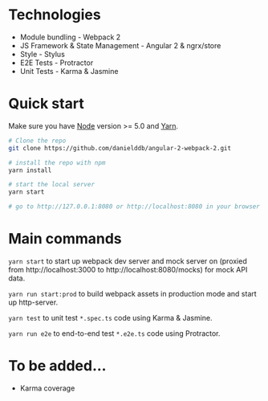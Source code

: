 # Technologies

* Module bundling - Webpack 2
* JS Framework & State Management - Angular 2 & ngrx/store
* Style - Stylus
* E2E Tests - Protractor
* Unit Tests - Karma & Jasmine

# Quick start

Make sure you have [Node](https://nodejs.org/) version >= 5.0 and [Yarn](https://yarnpkg.com/en/docs/install#windows-tab]).

```bash
# Clone the repo
git clone https://github.com/danielddb/angular-2-webpack-2.git

# install the repo with npm 
yarn install

# start the local server
yarn start

# go to http://127.0.0.1:8080 or http://localhost:8080 in your browser
```

# Main commands

`yarn start` to start up webpack dev server and mock server on (proxied from http://localhost:3000 to http://localhost:8080/mocks) for mock API data.

`yarn run start:prod` to build webpack assets in production mode and start up http-server.

`yarn test` to unit test `*.spec.ts` code using Karma & Jasmine.

`yarn run e2e` to end-to-end test `*.e2e.ts` code using Protractor.

# To be added...

* Karma coverage